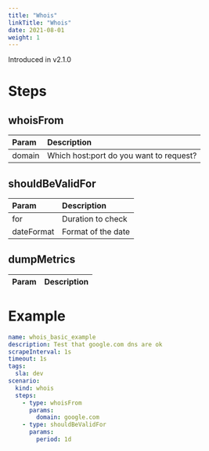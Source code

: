 ```yaml
---
title: "Whois"
linkTitle: "Whois"
date: 2021-08-01
weight: 1
---
```

Introduced in v2.1.0
# Steps

## whoisFrom
| Param | Description    |
|:----------|:-------------|
| domain      | Which host:port do you want to request?  |

## shouldBeValidFor
| Param | Description    |
|:----------|:-------------|
| for      | Duration to check |
| dateFormat | Format of the date |

## dumpMetrics
| Param | Description    |
|:----------|:-------------|

# Example
```yaml
name: whois_basic_example
description: Test that google.com dns are ok
scrapeInterval: 1s
timeout: 1s
tags:
  sla: dev
scenario:
  kind: whois
  steps:
    - type: whoisFrom
      params:
        domain: google.com
    - type: shouldBeValidFor
      params:
        period: 1d
```
